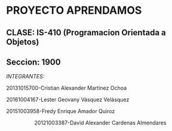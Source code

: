 PROYECTO APRENDAMOS
===================

CLASE: IS-410 (Programacion Orientada a Objetos) 
------------------------------------------------

Seccion: 1900
-------------

*INTEGRANTES:*


20131015700-Cristian Alexander Martinez Ochoa

20161004167-Lester Geovany Vásquez Velásquez

20151003958-Fredy Enrique Amador Quiroz

<center>20121003387-David Alexander Cardenas Almendares</center>
